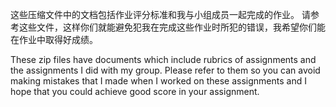 这些压缩文件中的文档包括作业评分标准和我与小组成员一起完成的作业。
请参考这些文件，这样你们就能避免犯我在完成这些作业时所犯的错误，我希望你们能在作业中取得好成绩。

These zip files have documents which include rubrics of assignments and the assignments I did with my group. 
Please refer to them so you can avoid making mistakes that I made when I worked on these assignments and I hope that you could achieve good score in your assignment. 
